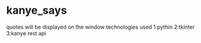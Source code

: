 # kanye_says
quotes will be displayed on the window 
technologies used
1:pythin
2:tkinter
3:kanye rest api

